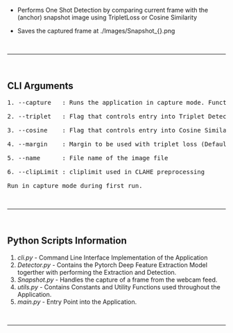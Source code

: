 - Performs One Shot Detection by comparing current frame with the (anchor) snapshot image using TripletLoss or Cosine Similarity

- Saves the captured frame at ./Images/Snapshot_{}.png

&nbsp;

---

&nbsp;

## **CLI Arguments**


<pre>
1. --capture   : Runs the application in capture mode. Functionality can be found in Snapshot.py

2. --triplet   : Flag that controls entry into Triplet Detection

3. --cosine    : Flag that controls entry into Cosine Similarity Detection

4. --margin    : Margin to be used with triplet loss (Default: 1.0)

5. --name      : File name of the image file

6. --clipLimit : cliplimit used in CLAHE preprocessing

Run in capture mode during first run.
</pre>

&nbsp;

---

&nbsp;

## **Python Scripts Information**

1. *cli.py* - Command Line Interface Implementation of the Application
2. *Detector.py* - Contains the Pytorch Deep Feature Extraction Model togerther with performing the Extraction and Detection.
3. *Snapshot.py* - Handles the capture of a frame from the webcam feed.
4. *utils.py* - Contains Constants and Utility Functions used throughout the Application.
5. *main.py* - Entry Point into the Application.

&nbsp;

---